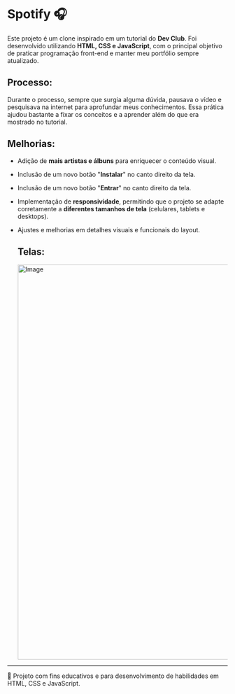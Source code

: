 # Spotify 🎧
Este projeto é um clone inspirado em um tutorial do **Dev Club**. Foi desenvolvido utilizando **HTML, CSS e JavaScript**, com o principal objetivo de praticar programação front-end e manter meu portfólio sempre atualizado.

## Processo:
Durante o processo, sempre que surgia alguma dúvida, pausava o vídeo e pesquisava na internet para aprofundar meus conhecimentos. Essa prática ajudou bastante a fixar os conceitos e a aprender além do que era mostrado no tutorial.

## Melhorias:
- Adição de **mais artistas e álbuns** para enriquecer o conteúdo visual.
- Inclusão de um novo botão "**Instalar**" no canto direito da tela.
- Inclusão de um novo botão "**Entrar**" no canto direito da tela.
- Implementação de **responsividade**, permitindo que o projeto se adapte corretamente a **diferentes tamanhos de tela** (celulares, tablets e desktops).
- Ajustes e melhorias em detalhes visuais e funcionais do layout.

  ## Telas:
  <img width="2555" height="903" alt="Image" src="https://github.com/user-attachments/assets/f9f4cd49-0246-4937-a883-fe6ee8509d8c" />

---

📌 Projeto com fins educativos e para desenvolvimento de habilidades em HTML, CSS e JavaScript.
